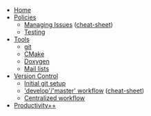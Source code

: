 * [Home](https://github.com/trilinos/Trilinos/wiki)
* [Policies](https://github.com/trilinos/Trilinos/wiki/POLICIES)
  * [Managing Issues](https://github.com/trilinos/Trilinos/wiki/Managing-Trilinos-Project-Issues) ([cheat-sheet](https://github.com/trilinos/Trilinos/wiki/New-Issue-Cheat-Sheet))
  * [Testing](https://github.com/trilinos/Trilinos/wiki/Policies--%7C-Testing)
* [Tools](https://github.com/trilinos/Trilinos/wiki/TOOLS)
  * [git](https://github.com/trilinos/Trilinos/wiki/Tools--%7C-Git)
  * [CMake](https://github.com/trilinos/Trilinos/wiki/Tools-%7C--CMake)
  * [Doxygen](https://github.com/trilinos/Trilinos/wiki/Tools-%7C-Doxygen)
  * [Mail lists](https://github.com/trilinos/Trilinos/wiki/Tools-%7C-Mail-Lists)
* [Version Control](https://github.com/trilinos/Trilinos/wiki/VC-(VERSION-CONTROL))
  * [Initial git setup](https://github.com/trilinos/Trilinos/wiki/VC-%7C-Initial-Git-Setup)
  * ['develop'/'master' workflow](https://github.com/trilinos/Trilinos/wiki/VC-%7C-'develop'-'master'-workflow) ([cheat-sheet](https://github.com/trilinos/Trilinos/wiki/VC-|-'develop'-'master'-workfow-cheat-sheet))
  * [Centralized workflow](https://github.com/trilinos/Trilinos/wiki/VC-%7C-Simple-Centralized-Workflow)
* [Productivity++](https://github.com/trilinos/Trilinos/wiki/Productivity-Initiative)
